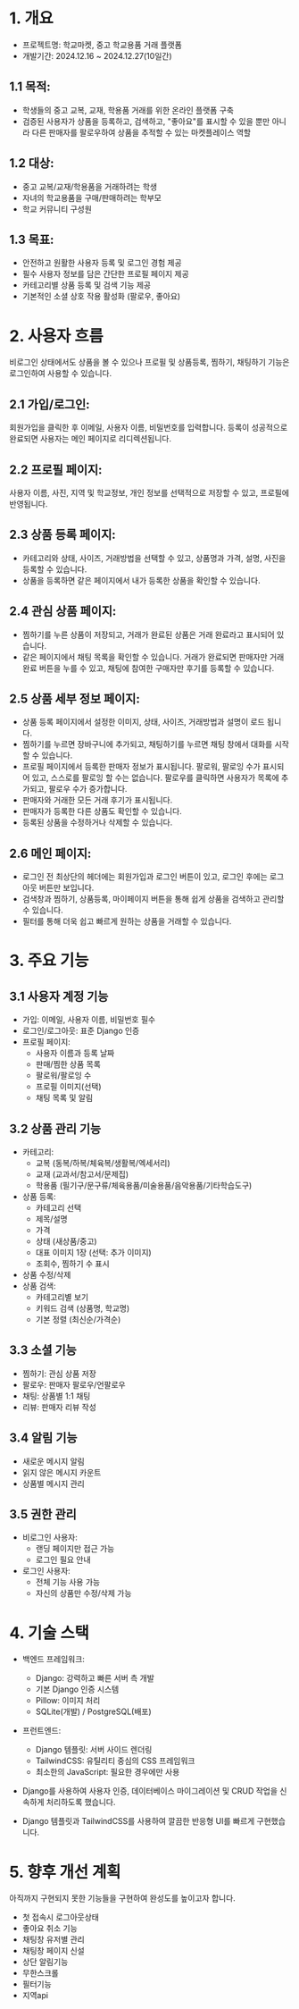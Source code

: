 
# 1. 개요
- 프로젝트명: 학교마켓, 중고 학교용품 거래 플랫폼
- 개발기간: 2024.12.16 ~ 2024.12.27(10일간)

## 1.1 목적:
- 학생들의 중고 교복, 교재, 학용품 거래를 위한 온라인 플랫폼 구축
- 검증된 사용자가 상품을 등록하고, 검색하고, "좋아요"를 표시할 수 있을 뿐만 아니라 다른 판매자를 팔로우하여 상품을 추적할 수 있는 마켓플레이스 역할 

## 1.2 대상:
- 중고 교복/교재/학용품을 거래하려는 학생
- 자녀의 학교용품을 구매/판매하려는 학부모
- 학교 커뮤니티 구성원

## 1.3 목표:
- 안전하고 원활한 사용자 등록 및 로그인 경험 제공
- 필수 사용자 정보를 담은 간단한 프로필 페이지 제공
- 카테고리별 상품 등록 및 검색 기능 제공
- 기본적인 소셜 상호 작용 활성화 (팔로우, 좋아요)


# 2. 사용자 흐름
비로그인 상태에서도 상품을 볼 수 있으나 프로필 및 상품등록, 찜하기, 채팅하기 기능은 로그인하여 사용할 수 있습니다. 

## 2.1 가입/로그인:
회원가입을 클릭한 후 이메일, 사용자 이름, 비밀번호를 입력합니다. 등록이 성공적으로 완료되면 사용자는 메인 페이지로 리디렉션됩니다.

## 2.2 프로필 페이지:
사용자 이름, 사진, 지역 및 학교정보, 개인 정보를 선택적으로 저장할 수 있고, 프로필에 반영됩니다. 

## 2.3 상품 등록 페이지:
- 카테고리와 상태, 사이즈, 거래방법을 선택할 수 있고, 상품명과 가격, 설명, 사진을 등록할 수 있습니다. 
- 상품을 등록하면 같은 페이지에서 내가 등록한 상품을 확인할 수 있습니다. 
  
## 2.4 관심 상품 페이지:
- 찜하기를 누른 상품이 저장되고, 거래가 완료된 상품은 거래 완료라고 표시되어 있습니다. 
- 같은 페이지에서 채팅 목록을 확인할 수 있습니다. 거래가 완료되면 판매자만 거래완료 버튼을 누를 수 있고, 채팅에 참여한 구매자만 후기를 등록할 수 있습니다.

## 2.5 상품 세부 정보 페이지:
- 상품 등록 페이지에서 설정한 이미지, 상태, 사이즈, 거래방법과 설명이 로드 됩니다. 
- 찜하기를 누르면 장바구니에 추가되고, 채팅하기를 누르면 채팅 창에서 대화를 시작할 수 있습니다.
- 프로필 페이지에서 등록한 판매자 정보가 표시됩니다. 팔로워, 팔로잉 수가 표시되어 있고, 스스로를 팔로잉 할 수는 없습니다. 팔로우를 클릭하면 사용자가 목록에 추가되고, 팔로우 수가 증가합니다.
- 판매자와 거래한 모든 거래 후기가 표시됩니다.
- 판매자가 등록한 다른 상품도 확인할 수 있습니다. 
- 등록된 상품을 수정하거나 삭제할 수 있습니다.

## 2.6 메인 페이지:
- 로그인 전 최상단의 헤더에는 회원가입과 로그인 버튼이 있고, 로그인 후에는 로그아웃 버튼만 보입니다. 
- 검색창과 찜하기, 상품등록, 마이페이지 버튼을 통해 쉽게 상품을 검색하고 관리할 수 있습니다. 
- 필터를 통해 더욱 쉽고 빠르게 원하는 상품을 거래할 수 있습니다.


# 3. 주요 기능
## 3.1 사용자 계정 기능
- 가입: 이메일, 사용자 이름, 비밀번호 필수
- 로그인/로그아웃: 표준 Django 인증
- 프로필 페이지:
  * 사용자 이름과 등록 날짜
  * 판매/찜한 상품 목록
  * 팔로워/팔로잉 수
  * 프로필 이미지(선택)
  * 채팅 목록 및 알림

## 3.2 상품 관리 기능
- 카테고리:
  * 교복 (동복/하복/체육복/생활복/엑세서리)
  * 교재 (교과서/참고서/문제집)
  * 학용품 (필기구/문구류/체육용품/미술용품/음악용품/기타학습도구)
- 상품 등록:
  * 카테고리 선택
  * 제목/설명
  * 가격
  * 상태 (새상품/중고)
  * 대표 이미지 1장 (선택: 추가 이미지)
  * 조회수, 찜하기 수 표시
- 상품 수정/삭제
- 상품 검색:
  * 카테고리별 보기
  * 키워드 검색 (상품명, 학교명)
  * 기본 정렬 (최신순/가격순)

## 3.3 소셜 기능
- 찜하기: 관심 상품 저장
- 팔로우: 판매자 팔로우/언팔로우
- 채팅: 상품별 1:1 채팅
- 리뷰: 판매자 리뷰 작성

## 3.4 알림 기능
- 새로운 메시지 알림
- 읽지 않은 메시지 카운트
- 상품별 메시지 관리
  
## 3.5 권한 관리
- 비로그인 사용자:
  * 랜딩 페이지만 접근 가능
  * 로그인 필요 안내
- 로그인 사용자:
  * 전체 기능 사용 가능
  * 자신의 상품만 수정/삭제 가능


# 4. 기술 스택
- 백엔드 프레임워크: 
  - Django: 강력하고 빠른 서버 측 개발
  - 기본 Django 인증 시스템
  - Pillow: 이미지 처리
  - SQLite(개발) / PostgreSQL(배포)

- 프런트엔드:
  - Django 템플릿: 서버 사이드 렌더링
  - TailwindCSS: 유틸리티 중심의 CSS 프레임워크
  - 최소한의 JavaScript: 필요한 경우에만 사용

- Django를 사용하여 사용자 인증, 데이터베이스 마이그레이션 및 CRUD 작업을 신속하게 처리하도록 했습니다.
- Django 템플릿과 TailwindCSS를 사용하여 깔끔한 반응형 UI를 빠르게 구현했습니다.


# 5. 향후 개선 계획
아직까지 구현되지 못한 기능들을 구현하여 완성도를 높이고자 합니다.
- 첫 접속시 로그아웃상태
- 좋아요 취소 기능
- 채팅창 유저별 관리
- 채팅창 페이지 신설
- 상단 알림기능
- 무한스크롤
- 필터기능
- 지역api